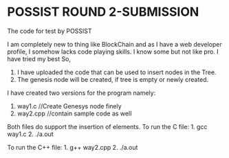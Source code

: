 # POSSIST ROUND 2-SUBMISSION
The code for test by POSSIST

I am completely new to thing like BlockChain and as I have a web developer profile, I somehow lacks code playing skills.
I know some but not like pro. I have tried my best
So, 
1. I have uploaded the code that can be used to insert nodes in the Tree.
2. The genesis node will be created, if tree is empty or newly created.

I have created two versions for the program namely: 
 1. way1.c   //Create Genesys node finely
 2. way2.cpp //contain sample code as well
 
Both files do support the insertion of elements.
To run the C file:
    1. gcc way1.c
    2. ./a.out
    
To run the C++ file:
    1. g++ way2.cpp
    2. ./a.out
